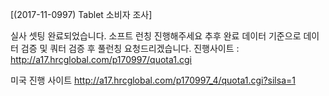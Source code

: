 [(2017-11-0997) Tablet 소비자 조사]

실사 셋팅 완료되었습니다. 소프트 런칭 진행해주세요 
추후 완료 데이터 기준으로 데이터 검증 및 쿼터 검증 후 풀런칭 요청드리겠습니다. 
진행사이트 : http://a17.hrcglobal.com/p170997/quota1.cgi


미국 진행 사이트
http://a17.hrcglobal.com/p170997_4/quota1.cgi?silsa=1